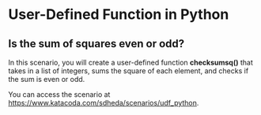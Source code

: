 # User-Defined Function in Python

## Is the sum of squares even or odd?

In this scenario, you will create a user-defined function **checksumsq()** that takes in a list of integers, sums the square of each element, and checks if the sum is even or odd.

You can access the scenario at https://www.katacoda.com/sdheda/scenarios/udf_python.

